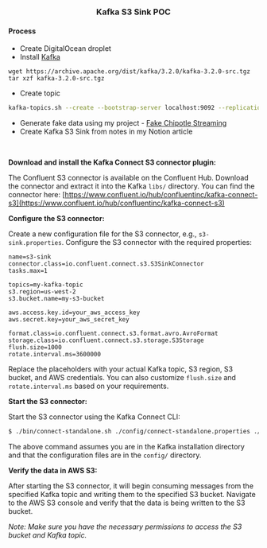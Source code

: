 <h3 align="center">Kafka S3 Sink POC</h3>

#### Process

* Create DigitalOcean droplet
* Install [Kafka](https://tecadmin.net/how-to-install-apache-kafka-on-ubuntu-22-04/)
```
wget https://archive.apache.org/dist/kafka/3.2.0/kafka-3.2.0-src.tgz
tar xzf kafka-3.2.0-src.tgz 
```
* Create topic

```bash
kafka-topics.sh --create --bootstrap-server localhost:9092 --replication-factor 1 --partition 1 --topic orders
```

* Generate fake data using my project - [Fake Chipotle Streaming](https://github.com/kadekillary/fake-chipotle-streaming)
* Create Kafka S3 Sink from notes in my Notion article

<br>

**Download and install the Kafka Connect S3 connector plugin:**

The Confluent S3 connector is available on the Confluent Hub. Download the connector and extract it into the Kafka `libs/` directory. You can find the connector here: [https://www.confluent.io/hub/confluentinc/kafka-connect-s3](https://www.confluent.io/hub/confluentinc/kafka-connect-s3)

**Configure the S3 connector:**

Create a new configuration file for the S3 connector, e.g., `s3-sink.properties`. Configure the S3 connector with the required properties:

```
name=s3-sink
connector.class=io.confluent.connect.s3.S3SinkConnector
tasks.max=1

topics=my-kafka-topic
s3.region=us-west-2
s3.bucket.name=my-s3-bucket

aws.access.key.id=your_aws_access_key
aws.secret.key=your_aws_secret_key

format.class=io.confluent.connect.s3.format.avro.AvroFormat
storage.class=io.confluent.connect.s3.storage.S3Storage
flush.size=1000
rotate.interval.ms=3600000
```

Replace the placeholders with your actual Kafka topic, S3 region, S3 bucket, and AWS credentials. You can also customize `flush.size` and `rotate.interval.ms` based on your requirements.

**Start the S3 connector:**

Start the S3 connector using the Kafka Connect CLI:

```bash
$ ./bin/connect-standalone.sh ./config/connect-standalone.properties ./config/s3-sink.properties
```

The above command assumes you are in the Kafka installation directory and that the configuration files are in the `config/` directory.

**Verify the data in AWS S3:**

After starting the S3 connector, it will begin consuming messages from the specified Kafka topic and writing them to the specified S3 bucket. Navigate to the AWS S3 console and verify that the data is being written to the S3 bucket.

*Note: Make sure you have the necessary permissions to access the S3 bucket and Kafka topic.*
